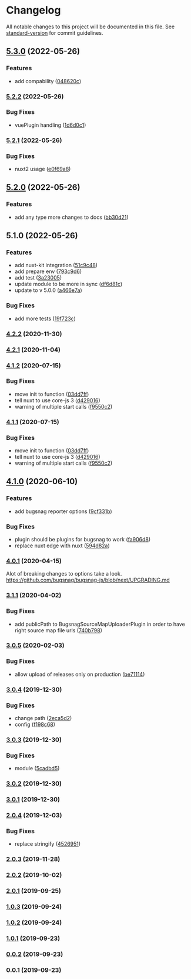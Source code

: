# Changelog

All notable changes to this project will be documented in this file. See [standard-version](https://github.com/conventional-changelog/standard-version) for commit guidelines.

## [5.3.0](https://github.com/JulianMar/nuxt-bugsnag/compare/v5.2.2...v5.3.0) (2022-05-26)


### Features

* add compability ([048620c](https://github.com/JulianMar/nuxt-bugsnag/commit/048620c093691fe6d040bc351bc3e13058d0ef2c))

### [5.2.2](https://github.com/JulianMar/nuxt-bugsnag/compare/v5.2.1...v5.2.2) (2022-05-26)


### Bug Fixes

* vuePlugin handling ([1d6d0c1](https://github.com/JulianMar/nuxt-bugsnag/commit/1d6d0c1fc766cb4d48d4377251f0d36a05d80c4e))

### [5.2.1](https://github.com/JulianMar/nuxt-bugsnag/compare/v5.2.0...v5.2.1) (2022-05-26)


### Bug Fixes

* nuxt2 usage ([e0f69a8](https://github.com/JulianMar/nuxt-bugsnag/commit/e0f69a8c2a06b5cabca7d2e6149d3300cbc5521c))

## [5.2.0](https://github.com/JulianMar/nuxt-bugsnag/compare/v5.1.0...v5.2.0) (2022-05-26)


### Features

* add any type more changes to docs ([bb30d21](https://github.com/JulianMar/nuxt-bugsnag/commit/bb30d2169da5fbf83e689d955ee816dc519ec506))

## 5.1.0 (2022-05-26)


### Features

* add nuxt-kit integration ([51c9c48](https://github.com/JulianMar/nuxt-bugsnag/commit/51c9c48bb3cd038e9e71353bc75cf066b7b83523))
* add prepare env ([793c9d6](https://github.com/JulianMar/nuxt-bugsnag/commit/793c9d637bcc4a0242bd6c2ba5801e512c325226))
* add test ([3a23005](https://github.com/JulianMar/nuxt-bugsnag/commit/3a230053d257708d4a405ce076754274e1e52025))
* update module to be more in sync ([df6d81c](https://github.com/JulianMar/nuxt-bugsnag/commit/df6d81c4130623db259acb5e91d3cc435df7a582))
* update to v 5.0.0 ([a466e7a](https://github.com/JulianMar/nuxt-bugsnag/commit/a466e7aae060826ea249b3f7ba007e88f3486c77))


### Bug Fixes

* add more tests ([19f723c](https://github.com/JulianMar/nuxt-bugsnag/commit/19f723c9311302138f739212971587b0c97bc1a7))

### [4.2.2](https://github.com/julianmar/nuxt-bugsnag/compare/v4.2.1...v4.2.2) (2020-11-30)

### [4.2.1](https://github.com/julianmar/nuxt-bugsnag/compare/v4.1.2...v4.2.1) (2020-11-04)

### [4.1.2](https://github.com/julianmar/nuxt-bugsnag/compare/v4.1.0...v4.1.2) (2020-07-15)


### Bug Fixes

* move init to function ([03dd7ff](https://github.com/julianmar/nuxt-bugsnag/commit/03dd7ff0cfb27f0846025bcb789d330072391c46))
* tell nuxt to use core-js 3 ([d429016](https://github.com/julianmar/nuxt-bugsnag/commit/d4290167764fb63af0d990e437f00014f1283ab0))
* warning of multiple start calls ([f9550c2](https://github.com/julianmar/nuxt-bugsnag/commit/f9550c27232fc251b0b19689479dbc3ba7925814))

### [4.1.1](https://github.com/julianmar/nuxt-bugsnag/compare/v4.1.0...v4.1.1) (2020-07-15)


### Bug Fixes

* move init to function ([03dd7ff](https://github.com/julianmar/nuxt-bugsnag/commit/03dd7ff0cfb27f0846025bcb789d330072391c46))
* tell nuxt to use core-js 3 ([d429016](https://github.com/julianmar/nuxt-bugsnag/commit/d4290167764fb63af0d990e437f00014f1283ab0))
* warning of multiple start calls ([f9550c2](https://github.com/julianmar/nuxt-bugsnag/commit/f9550c27232fc251b0b19689479dbc3ba7925814))

## [4.1.0](https://github.com/julianmar/nuxt-bugsnag/compare/v4.0.1...v4.1.0) (2020-06-10)


### Features

* add bugsnag reporter options ([9cf331b](https://github.com/julianmar/nuxt-bugsnag/commit/9cf331b135b8225373befca976d3422bc22b9500))


### Bug Fixes

* plugin should be plugins for bugsnag to work ([fa906d8](https://github.com/julianmar/nuxt-bugsnag/commit/fa906d8a2aac9edee2584ba89bf7a6dfe15a07a7))
* replace nuxt edge with nuxt ([594d82a](https://github.com/julianmar/nuxt-bugsnag/commit/594d82a8e19331284dc3aab29f4fe7cf621fdbaf))

### [4.0.1](https://github.com/julianmar/nuxt-bugsnag/compare/v3.1.1...v4.0.1) (2020-04-15)

Alot of breaking changes to options take a look.
https://github.com/bugsnag/bugsnag-js/blob/next/UPGRADING.md

### [3.1.1](https://github.com/julianmar/nuxt-bugsnag/compare/v3.0.5...v3.1.1) (2020-04-02)


### Bug Fixes

* add publicPath to BugsnagSourceMapUploaderPlugin in order to have right source map file urls ([740b798](https://github.com/julianmar/nuxt-bugsnag/commit/740b7988c0a3010761f04386aac94727b9ce2358))

### [3.0.5](https://github.com/julianmar/nuxt-bugsnag/compare/v3.0.4...v3.0.5) (2020-02-03)


### Bug Fixes

* allow upload of releases only on production ([be71114](https://github.com/julianmar/nuxt-bugsnag/commit/be71114581f44da37c4e1c1a199f0813b9d30d63))

### [3.0.4](https://github.com/julianmar/nuxt-bugsnag/compare/v3.0.3...v3.0.4) (2019-12-30)


### Bug Fixes

* change path ([2eca5d2](https://github.com/julianmar/nuxt-bugsnag/commit/2eca5d24e2d47b70136cf94ab1b8905d85c23e8d))
* config ([f198c68](https://github.com/julianmar/nuxt-bugsnag/commit/f198c68218716a7022fe983603c554dc1f16a264))

### [3.0.3](https://github.com/julianmar/nuxt-bugsnag/compare/v3.0.2...v3.0.3) (2019-12-30)


### Bug Fixes

* module ([5cadbd5](https://github.com/julianmar/nuxt-bugsnag/commit/5cadbd53d0fe1f4ad4919327ab4093ad9dd3b31c))

### [3.0.2](https://github.com/julianmar/nuxt-bugsnag/compare/v3.0.1...v3.0.2) (2019-12-30)

### [3.0.1](https://github.com/julianmar/nuxt-bugsnag/compare/v2.0.4...v3.0.1) (2019-12-30)

### [2.0.4](https://github.com/julianmar/nuxt-bugsnag/compare/v2.0.3...v2.0.4) (2019-12-03)


### Bug Fixes

* replace stringify ([4526951](https://github.com/julianmar/nuxt-bugsnag/commit/4526951))

### [2.0.3](https://github.com/julianmar/nuxt-bugsnag/compare/v2.0.2...v2.0.3) (2019-11-28)

### [2.0.2](https://github.com/julianmar/nuxt-bugsnag/compare/v2.0.1...v2.0.2) (2019-10-02)

### [2.0.1](https://github.com/julianmar/nuxt-bugsnag/compare/v1.0.3...v2.0.1) (2019-09-25)

### [1.0.3](https://github.com/julianmar/nuxt-bugsnag/compare/v1.0.2...v1.0.3) (2019-09-24)

### [1.0.2](https://github.com/julianmar/nuxt-bugsnag/compare/v1.0.1...v1.0.2) (2019-09-24)

### [1.0.1](https://github.com/julianmar/nuxt-bugsnag/compare/v0.0.2...v1.0.1) (2019-09-23)

### [0.0.2](https://github.com/julianmar/nuxt-bugsnag/compare/v0.0.1...v0.0.2) (2019-09-23)

### 0.0.1 (2019-09-23)
